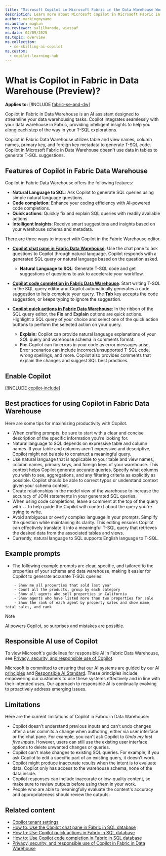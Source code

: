 ```yaml
---
title: "Microsoft Copilot in Microsoft Fabric in the Data Warehouse Workload Overview"
description: Learn more about Microsoft Copilot in Microsoft Fabric in the Data Warehouse workload.
author: markingmyname
ms.author: maghan
ms.reviewer: salilkanade, wiassaf
ms.date: 04/09/2025
ms.topic: overview
ms.collection:
  - ce-skilling-ai-copilot
ms.custom:
  - copilot-learning-hub
---
```


# What is Copilot in Fabric in Data Warehouse (Preview)?

**Applies to:** [!INCLUDE [fabric-se-and-dw](includes/applies-to-version/fabric-se-and-dw.md)]

Copilot in Fabric in Data Warehouse is an AI assistant designed to streamline your data warehousing tasks. Copilot integrates seamlessly with your data warehouse in Fabric, providing intelligent insights to help you along each step of the way in your T-SQL explorations.

Copilot in Fabric Data Warehouse utilizes table and view names, column names, primary key, and foreign key metadata to generate T-SQL code. Copilot in Microsoft Fabric in Data Warehouse doesn't use data in tables to generate T-SQL suggestions.

## Features of Copilot in Fabric Data Warehouse

Copilot in Fabric Data Warehouse offers the following features:

- **Natural Language to SQL**: Ask Copilot to generate SQL queries using simple natural language questions.
- **Code completion**: Enhance your coding efficiency with AI-powered code completions.
- **Quick actions**: Quickly fix and explain SQL queries with readily available actions.
- **Intelligent Insights**: Receive smart suggestions and insights based on your warehouse schema and metadata.

There are three ways to interact with Copilot in the Fabric Warehouse editor.

- **[Copilot chat pane in Fabric Data Warehouse](copilot-chat-pane.md)**: Use the chat pane to ask questions to Copilot through natural language. Copilot responds with a generated SQL query or natural language based on the question asked.
  - **Natural Language to SQL**: Generate T-SQL code and get suggestions of questions to ask to accelerate your workflow.

- **[Copilot code completion in Fabric Data Warehouse](copilot-code-completion.md)**: Start writing T-SQL in the SQL query editor and Copilot automatically generates a code suggestion to help complete your query. The **Tab** key accepts the code suggestion, or keeps typing to ignore the suggestion.

- **[Copilot quick actions in Fabric Data Warehouse](copilot-quick-action.md)**: In the ribbon of the SQL query editor, the **Fix** and **Explain** options are quick actions. Highlight a SQL query of your choice and select one of the quick action buttons to perform the selected action on your query.
  - **Explain:** Copilot can provide natural language explanations of your SQL query and warehouse schema in comments format.
  - **Fix:** Copilot can fix errors in your code as error messages arise. Error scenarios can include incorrect/unsupported T-SQL code, wrong spellings, and more. Copilot also provides comments that explain the changes and suggest SQL best practices.

## Enable Copilot

[!INCLUDE [copilot-include](../includes/copilot-include.md)]

## Best practices for using Copilot in Fabric Data Warehouse

Here are some tips for maximizing productivity with Copilot.

- When crafting prompts, be sure to start with a clear and concise description of the specific information you're looking for.
- Natural language to SQL depends on expressive table and column names. If your table and columns aren't expressive and descriptive, Copilot might not be able to construct a meaningful query.
- Use natural language that is applicable to your table and view names, column names, primary keys, and foreign keys of your warehouse. This context helps Copilot generate accurate queries. Specify what columns you wish to see, aggregations, and any filtering criteria as explicitly as possible. Copilot should be able to correct typos or understand context given your schema context.
- Create relationships in the model view of the warehouse to increase the accuracy of JOIN statements in your generated SQL queries.
- When using code completions, leave a comment at the top of the query with `--` to help guide the Copilot with context about the query you're trying to write.
- Avoid ambiguous or overly complex language in your prompts. Simplify the question while maintaining its clarity. This editing ensures Copilot can effectively translate it into a meaningful T-SQL query that retrieves the desired data from the associated tables and views.
- Currently, natural language to SQL supports English language to T-SQL.

## Example prompts

- The following example prompts are clear, specific, and tailored to the properties of your schema and data warehouse, making it easier for Copilot to generate accurate T-SQL queries:

```copilot-prompt
    - Show me all properties that sold last year
    - Count all the products, group by each category
    - Show all agents who sell properties in California
    - Show agents who have listed more than two properties for sale
    - Show the rank of each agent by property sales and show name, total sales, and rank
```

> [!NOTE]
> AI powers Copilot, so surprises and mistakes are possible.

## Responsible AI use of Copilot

To view Microsoft's guidelines for responsible AI in Fabric Data Warehouse, see [Privacy, security, and responsible use of Copilot](/fabric/fundamentals/copilot-data-warehouse-privacy-security).

Microsoft is committed to ensuring that our AI systems are guided by our [AI principles](https://www.microsoft.com/ai/principles-and-approach/) and [Responsible AI Standard](https://www.microsoft.com/ai/responsible-ai). These principles include empowering our customers to use these systems effectively and in line with their intended uses. Our approach to responsible AI is continually evolving to proactively address emerging issues.

## Limitations

Here are the current limitations of Copilot in Fabric in Data Warehouse:

- Copilot doesn't understand previous inputs and can't undo changes after a user commits a change when authoring, either via user interface or the chat pane. For example, you can't ask Copilot to *Undo my last five inputs.* However, users can still use the existing user interface options to delete unwanted changes or queries.
- Copilot can't make changes to existing SQL queries. For example, if you ask Copilot to edit a specific part of an existing query, it doesn't work.
- Copilot might produce inaccurate results when the intent is to evaluate data. Copilot only has access to the warehouse schema, none of the data inside.
- Copilot responses can include inaccurate or low-quality content, so make sure to review outputs before using them in your work.
- People who are able to meaningfully evaluate the content's accuracy and appropriateness should review the outputs.

## Related content

- [Copilot tenant settings](../admin/service-admin-portal-copilot.md)
- [How to: Use the Copilot chat pane in Fabric in SQL database](copilot-chat-pane.md)
- [How to: Use Copilot quick actions in Fabric in SQL database](copilot-quick-action.md)
- [How to: Use Copilot code completion in Fabric in SQL database](copilot-code-completion.md)
- [Privacy, security, and responsible use of Copilot in Fabric in Data Warehouse](../fundamentals/copilot-data-warehouse-privacy-security.md)
